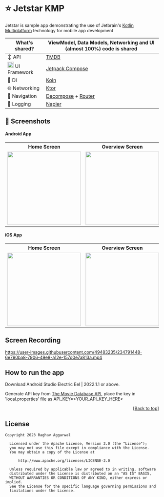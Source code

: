 <div id="top"></div>

# :star: Jetstar KMP
<p align="left"> Jetstar is sample app demonstrating the use of Jetbrain's 
<a href="https://kotlinlang.org/docs/multiplatform-mobile-getting-started.html">Kotlin Multiplatform</a> technology for mobile app development
</p>


|  What's shared?   | ViewModel, Data Models, Networking and UI (almost 100%) code is shared |
|----------------	|------------------------------	|
|  :arrow_up_down: API   | [TMDB](https://www.themoviedb.org/documentation/api) |
| <img height="20" src="https://3.bp.blogspot.com/-VVp3WvJvl84/X0Vu6EjYqDI/AAAAAAAAPjU/ZOMKiUlgfg8ok8DY8Hc-ocOvGdB0z86AgCLcBGAsYHQ/s1600/jetpack%2Bcompose%2Bicon_RGB.png">    UI Framework  | [Jetpack Compose](https://www.jetbrains.com/lp/compose-multiplatform/)         |                        |
| 💉 DI                | [Koin](https://insert-koin.io/)                        |             |
| 🌐 Networking        | [Ktor](https://ktor.io/)                        |
| :compass: Navigation       | [Decompose](https://arkivanov.github.io/Decompose/) + [Router](https://github.com/xxfast/KRouter)
| :memo: Logging       | [Napier](https://github.com/AAkira/Napier)


## :iphone: Screenshots
#### Android App
<table style="width:100%">
  <tr>
    <th>Home Screen</th>
    <th>Overview Screen</th> 
  </tr>
  <tr>
    <td><img src = "art/android_home_screen.png" width=240/></td> 
    <td><img src = "art/android_overview_screen.png" width=240/></td>
  </tr>
</table>

#### iOS App
<table style="width:100%">
  <tr>
    <th>Home Screen</th>
    <th>Overview Screen</th> 
  </tr>
  <tr>
    <td><img src = "art/ios_home_screen.png" width=240/></td> 
    <td><img src = "art/ios_overview_screen.png" width=240/></td>
  </tr>
</table>

## Screen Recording

https://user-images.githubusercontent.com/49483235/234791448-6e790ba8-7906-49e8-a12e-157d0e7a813a.mp4

## How to run the app
Download Android Studio Electric Eel | 2022.1.1 or above.

Generate API key from [The Movie Database API](https://developers.themoviedb.org/3), place the key in 'local.properties' file as API_KEY=<YOUR_API_KEY_HERE>

<p align="right">[<a href="#top">Back to top</a>]</p>


## License
 ```
 Copyright 2023 Raghav Aggarwal

   Licensed under the Apache License, Version 2.0 (the "License");
   you may not use this file except in compliance with the License.
   You may obtain a copy of the License at

       http://www.apache.org/licenses/LICENSE-2.0

   Unless required by applicable law or agreed to in writing, software
   distributed under the License is distributed on an "AS IS" BASIS,
   WITHOUT WARRANTIES OR CONDITIONS OF ANY KIND, either express or implied.
   See the License for the specific language governing permissions and
   limitations under the License.
   ```



